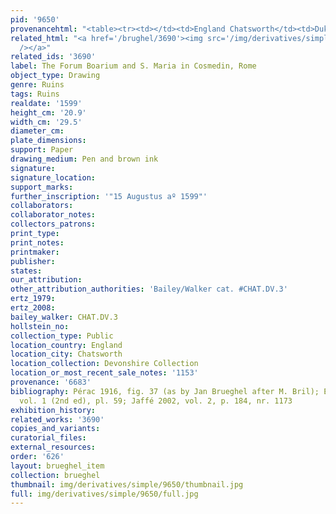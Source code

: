 ```yaml
---
pid: '9650'
provenancehtml: "<table><tr><td></td><td>England Chatsworth</td><td>Dukes of Devonshire</td></tr></table>"
related_html: "<a href='/brughel/3690'><img src='/img/derivatives/simple/3690/thumbnail.jpg'
  /></a>"
related_ids: '3690'
label: The Forum Boarium and S. Maria in Cosmedin, Rome
object_type: Drawing
genre: Ruins
tags: Ruins
realdate: '1599'
height_cm: '20.9'
width_cm: '29.5'
diameter_cm:
plate_dimensions:
support: Paper
drawing_medium: Pen and brown ink
signature:
signature_location:
support_marks:
further_inscription: '"15 Augustus aº 1599"'
collaborators:
collaborator_notes:
collectors_patrons:
print_type:
print_notes:
printmaker:
publisher:
states:
our_attribution:
other_attribution_authorities: 'Bailey/Walker cat. #CHAT.DV.3'
ertz_1979:
ertz_2008:
bailey_walker: CHAT.DV.3
hollstein_no:
collection_type: Public
location_country: England
location_city: Chatsworth
location_collection: Devonshire Collection
location_or_most_recent_sale_notes: '1153'
provenance: '6683'
bibliography: Pérac 1916, fig. 37 (as by Jan Brueghel after M. Bril); Egger 1931,
  vol. 1 (2nd ed), pl. 59; Jaffé 2002, vol. 2, p. 184, nr. 1173
exhibition_history:
related_works: '3690'
copies_and_variants:
curatorial_files:
external_resources:
order: '626'
layout: brueghel_item
collection: brueghel
thumbnail: img/derivatives/simple/9650/thumbnail.jpg
full: img/derivatives/simple/9650/full.jpg
---
```

